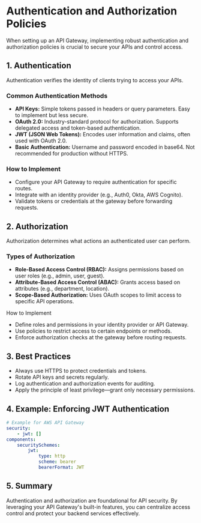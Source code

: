 # Authentication and Authorization Policies

When setting up an API Gateway, implementing robust authentication and authorization policies is crucial to secure your APIs and control access.

## 1. Authentication

Authentication verifies the identity of clients trying to access your APIs.

### Common Authentication Methods

- **API Keys:** Simple tokens passed in headers or query parameters. Easy to implement but less secure.
- **OAuth 2.0:** Industry-standard protocol for authorization. Supports delegated access and token-based authentication.
- **JWT (JSON Web Tokens):** Encodes user information and claims, often used with OAuth 2.0.
- **Basic Authentication:** Username and password encoded in base64. Not recommended for production without HTTPS.

### How to Implement

- Configure your API Gateway to require authentication for specific routes.
- Integrate with an identity provider (e.g., Auth0, Okta, AWS Cognito).
- Validate tokens or credentials at the gateway before forwarding requests.

## 2. Authorization

Authorization determines what actions an authenticated user can perform.

### Types of Authorization

- **Role-Based Access Control (RBAC):** Assigns permissions based on user roles (e.g., admin, user, guest).
- **Attribute-Based Access Control (ABAC):** Grants access based on attributes (e.g., department, location).
- **Scope-Based Authorization:** Uses OAuth scopes to limit access to specific API operations.

How to Implement

- Define roles and permissions in your identity provider or API Gateway.
- Use policies to restrict access to certain endpoints or methods.
- Enforce authorization checks at the gateway before routing requests.

## 3. Best Practices

- Always use HTTPS to protect credentials and tokens.
- Rotate API keys and secrets regularly.
- Log authentication and authorization events for auditing.
- Apply the principle of least privilege—grant only necessary permissions.

## 4. Example: Enforcing JWT Authentication

```yaml
# Example for AWS API Gateway
security:
    - jwt: []
components:
    securitySchemes:
        jwt:
            type: http
            scheme: bearer
            bearerFormat: JWT
```

## 5. Summary

Authentication and authorization are foundational for API security. By leveraging your API Gateway's built-in features, you can centralize access control and protect your backend services effectively.
